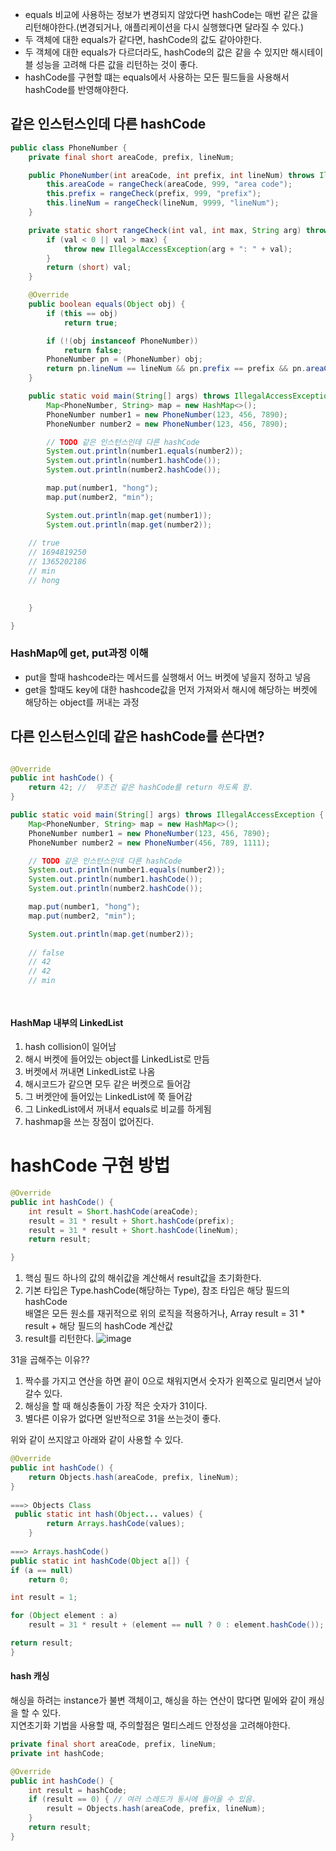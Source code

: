 * equals 비교에 사용하는 정보가 변경되지 않았다면 hashCode는 매번 같은 값을 리턴해야한다.(변경되거나, 애플리케이션을 다시 실행했다면 달라질 수 있다.)
* 두 객체에 대한 equals가 같다면, hashCode의 값도 같아야한다.
* 두 객체에 대한 equals가 다르더라도, hashCode의 값은 같을 수 있지만 해시테이블 성능을 고려해 다른 값을 리턴하는 것이 좋다. 
* hashCode를 구현할 떄는 equals에서 사용하는 모든 필드들을 사용해서 hashCode를 반영해야한다.  

## 같은 인스턴스인데 다른 hashCode  
``` java
public class PhoneNumber {
	private final short areaCode, prefix, lineNum;

	public PhoneNumber(int areaCode, int prefix, int lineNum) throws IllegalAccessException {
		this.areaCode = rangeCheck(areaCode, 999, "area code");
		this.prefix = rangeCheck(prefix, 999, "prefix");
		this.lineNum = rangeCheck(lineNum, 9999, "lineNum");
	}

	private static short rangeCheck(int val, int max, String arg) throws IllegalAccessException {
		if (val < 0 || val > max) {
			throw new IllegalAccessException(arg + ": " + val);
		}
		return (short) val;
	}

	@Override
	public boolean equals(Object obj) {
		if (this == obj)
			return true;

		if (!(obj instanceof PhoneNumber))
			return false;
		PhoneNumber pn = (PhoneNumber) obj;
		return pn.lineNum == lineNum && pn.prefix == prefix && pn.areaCode == areaCode;
	}

	public static void main(String[] args) throws IllegalAccessException {
		Map<PhoneNumber, String> map = new HashMap<>();
		PhoneNumber number1 = new PhoneNumber(123, 456, 7890);
		PhoneNumber number2 = new PhoneNumber(123, 456, 7890);

		// TODO 같은 인스턴스인데 다른 hashCode
		System.out.println(number1.equals(number2));
		System.out.println(number1.hashCode());
		System.out.println(number2.hashCode());

		map.put(number1, "hong");
		map.put(number2, "min");

		System.out.println(map.get(number1));
		System.out.println(map.get(number2));
    
    // true
    // 1694819250
    // 1365202186
    // min
    // hong

	
	}

}
```  

###  HashMap에 get, put과정 이해
* put을 할때 hashcode라는 메서드를 실행해서 어느 버켓에 넣을지 정하고 넣음
* get을 할때도 key에 대한 hashcode값을 먼저 가져와서 해시에 해당하는 버켓에 해당하는 object를 꺼내는 과정

##  다른 인스턴스인데 같은 hashCode를 쓴다면?
``` java

@Override
public int hashCode() {
	return 42; //  무조건 같은 hashCode를 return 하도록 함.
}

public static void main(String[] args) throws IllegalAccessException {
	Map<PhoneNumber, String> map = new HashMap<>();
	PhoneNumber number1 = new PhoneNumber(123, 456, 7890);
	PhoneNumber number2 = new PhoneNumber(456, 789, 1111);

	// TODO 같은 인스턴스인데 다른 hashCode
	System.out.println(number1.equals(number2));
	System.out.println(number1.hashCode());
	System.out.println(number2.hashCode());

	map.put(number1, "hong");
	map.put(number2, "min");

	System.out.println(map.get(number2));
	
	// false
	// 42
	// 42
	// min

  
```   

#### HashMap 내부의 LinkedList
1. hash collision이 일어남
2. 해시 버켓에 들어있는 object를 LinkedList로 만듬
3. 버켓에서 꺼내면 LinkedList로 나옴
4. 해시코드가 같으면 모두 같은 버켓으로 들어감
5. 그 버켓안에 들어있는 LinkedList에 쭉 들어감
6. 그 LinkedList에서 꺼내서 equals로 비교를 하게됨
7. hashmap을 쓰는 장점이 없어진다.  




# hashCode 구현 방법
```  java
@Override
public int hashCode() {
	int result = Short.hashCode(areaCode);
	result = 31 * result + Short.hashCode(prefix);
	result = 31 * result + Short.hashCode(lineNum);
	return result;

}
```  
1. 핵심 필드 하나의 값의 해쉬값을 계산해서 result값을 초기화한다.
2. 기본 타입은 Type.hashCode(해당하는 Type), 참조 타입은 해당 필드의 hashCode  
배열은 모든 원소를 재귀적으로 위의 로직을 적용하거나, Array
result = 31 * result + 해당 필드의 hashCode 계산값
3. result를 리턴한다. 
![image](https://user-images.githubusercontent.com/67637716/221396458-a6494d6e-9670-4ee7-8051-6e5717ae0b32.png)  

31을 곱해주는 이유??  
1. 짝수를 가지고 연산을 하면 끝이 0으로 채워지면서 숫자가 왼쪽으로 밀리면서 날아갈수 있다.
2. 해싱을 할 때 해싱충돌이 가장 적은 숫자가 31이다.  
3. 별다른 이유가 없다면 일반적으로 31을 쓰는것이 좋다.  


위와 같이 쓰지않고 아래와 같이 사용할 수 있다.  
``` java
@Override
public int hashCode() {
	return Objects.hash(areaCode, prefix, lineNum);
}
	
===> Objects Class
 public static int hash(Object... values) {
        return Arrays.hashCode(values);
    }
    
===> Arrays.hashCode()
public static int hashCode(Object a[]) {
if (a == null)
    return 0;

int result = 1;

for (Object element : a)
    result = 31 * result + (element == null ? 0 : element.hashCode());

return result;
}

```  

#### hash 캐싱
해싱을 하려는 instance가 불변 객체이고, 해싱을 하는 연산이 많다면 밑에와 같이 캐싱을 할 수 있다.  
지연초기화 기법을 사용할 때, 주의할점은 멀티스레드 안정성을 고려해야한다.  

``` java
private final short areaCode, prefix, lineNum;
private int hashCode;

@Override
public int hashCode() {
	int result = hashCode;
	if (result == 0) { // 여러 스레드가 동시에 들어올 수 있음.  
		result = Objects.hash(areaCode, prefix, lineNum);
	}
	return result;
}
```  






